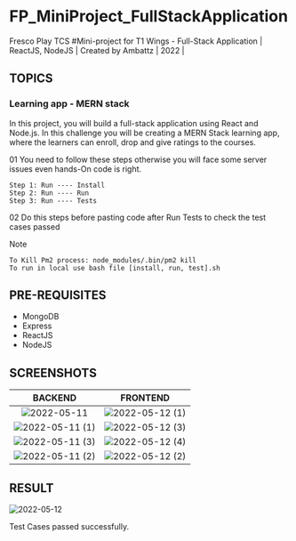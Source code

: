 # FP_MiniProject_FullStackApplication
Fresco Play TCS #Mini-project for T1 Wings - Full-Stack Application | ReactJS, NodeJS | Created by Ambattz | 2022 |

## TOPICS
### Learning app - MERN stack
In this project, you will build a full-stack application using React and Node.js. In this challenge you will be creating a MERN Stack learning app, where the learners can enroll, drop and give ratings to the courses.

01 You need to follow these steps otherwise you will face some server issues even hands-On code is right. 

    Step 1: Run ---- Install
    Step 2: Run ---- Run
    Step 3: Run ---- Tests 
    
02 Do this steps before pasting code after Run Tests to check the test cases passed

Note
   
    To Kill Pm2 process: node_modules/.bin/pm2 kill 
    To run in local use bash file [install, run, test].sh
    
## PRE-REQUISITES
* MongoDB
* Express
* ReactJS
* NodeJS

## SCREENSHOTS

 BACKEND         | FRONTEND
:-------------------------:|:-------------------------:
![2022-05-11](https://user-images.githubusercontent.com/69767685/167886194-acedc20b-82eb-4f56-9789-cfa85cd74ef1.png ) |  ![2022-05-12 (1)](https://user-images.githubusercontent.com/69767685/167945976-0ba1d2fb-eb32-4133-9a8c-7b855cc5ae82.png)
![2022-05-11 (1)](https://user-images.githubusercontent.com/69767685/167886229-38415101-9837-46c5-8e60-c3219d5b69a8.png) |![2022-05-12 (3)](https://user-images.githubusercontent.com/69767685/167946012-ee1e6626-8ee9-4d40-b785-4cee00f5bb18.png)
![2022-05-11 (3)](https://user-images.githubusercontent.com/69767685/167886255-45d8a92b-8245-459d-b33b-b21a8bf9e704.png) |![2022-05-12 (4)](https://user-images.githubusercontent.com/69767685/167946065-dce7310e-2522-4d25-a1ae-b2a6b71584de.png)
![2022-05-11 (2)](https://user-images.githubusercontent.com/69767685/167886248-7b736297-f7e5-421f-a108-99ae33d8ddfa.png) |![2022-05-12 (2)](https://user-images.githubusercontent.com/69767685/167945987-b6acf1c1-0835-4277-982f-b51fbca0d28c.png)

## RESULT
![2022-05-12](https://user-images.githubusercontent.com/69767685/167945921-700d24c2-8621-4062-a2f7-884de83263e2.png)

Test Cases passed successfully.
